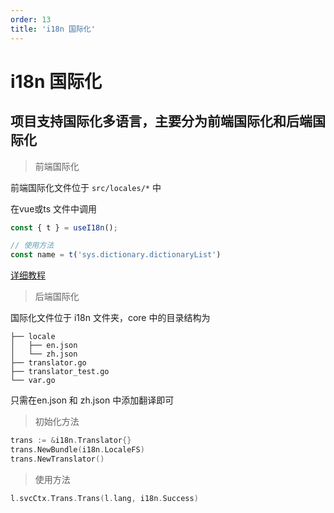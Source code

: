 ```yaml
---
order: 13
title: 'i18n 国际化'
---
```


# i18n 国际化

## 项目支持国际化多语言，主要分为前端国际化和后端国际化

> 前端国际化

前端国际化文件位于 `src/locales/*` 中

在vue或ts 文件中调用

```typescript
const { t } = useI18n();

// 使用方法
const name = t('sys.dictionary.dictionaryList')
```

[详细教程](https://doc.vvbin.cn/dep/i18n.html)

> 后端国际化

国际化文件位于 i18n 文件夹，core 中的目录结构为

```text
├── locale
│   ├── en.json
│   └── zh.json
├── translator.go
├── translator_test.go
└── var.go

```

只需在en.json 和 zh.json 中添加翻译即可

> 初始化方法

```go
trans := &i18n.Translator{}
trans.NewBundle(i18n.LocaleFS)
trans.NewTranslator()
```

> 使用方法

```go
l.svcCtx.Trans.Trans(l.lang, i18n.Success)
```